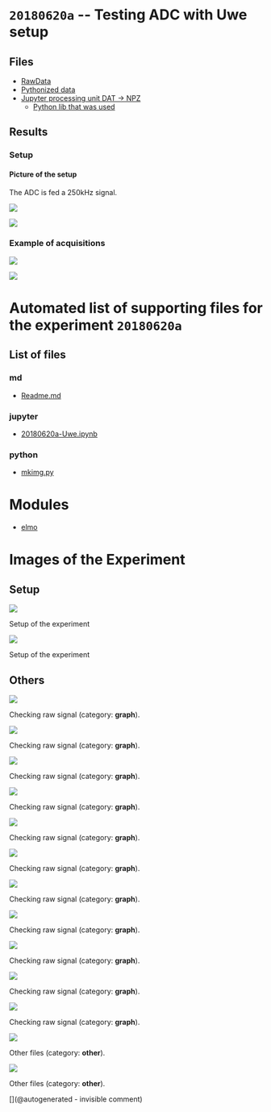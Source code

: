 # `20180620a` -- Testing ADC with Uwe setup

## Files

* [RawData](/include/community/Uwe/20180620a/data/20180620a.DAT)
* [Pythonized data](/include/community/Uwe/20180620a/20180620a.npz)
* [Jupyter processing unit DAT -> NPZ](/include/community/Uwe/20180620a/20180620a-Uwe.ipynb)
  * [Python lib that was used](/include/community/Uwe/20180620a/ustk.py)

## Results

### Setup

#### Picture of the setup

The ADC is fed a 250kHz signal.

![](/include/community/Uwe/20180620a/IMAG0232.jpg)

![](/include/community/Uwe/20180620a/IMAG0233.jpg)

### Example of acquisitions

![](/include/community/Uwe/20180620a/lines/20180620a_line1sample.jpg)

![](/include/community/Uwe/20180620a/lines/20180620a_line0details.jpg)


# Automated list of supporting files for the __experiment `20180620a`__

## List of files

### md

* [Readme.md](/include/community/Uwe/20180620a/Readme.md)


### jupyter

* [20180620a-Uwe.ipynb](/include/community/Uwe/20180620a/20180620a-Uwe.ipynb)


### python

* [mkimg.py](/include/community/Uwe/20180620a/mkimg.py)





# Modules

* [elmo](/elmo/)




# Images of the Experiment

## Setup

![](/include/community/Uwe/20180620a/IMAG0232.jpg)

Setup of the experiment

![](/include/community/Uwe/20180620a/IMAG0233.jpg)

Setup of the experiment

## Others

![](/include/community/Uwe/20180620a/lines/20180620a_line6sample.jpg)

Checking raw signal (category: __graph__).

![](/include/community/Uwe/20180620a/lines/20180620a_line7sample.jpg)

Checking raw signal (category: __graph__).

![](/include/community/Uwe/20180620a/lines/20180620a_line5sample.jpg)

Checking raw signal (category: __graph__).

![](/include/community/Uwe/20180620a/lines/20180620a_line4sample.jpg)

Checking raw signal (category: __graph__).

![](/include/community/Uwe/20180620a/lines/20180620a_line2sample.jpg)

Checking raw signal (category: __graph__).

![](/include/community/Uwe/20180620a/lines/20180620a_line0details.jpg)

Checking raw signal (category: __graph__).

![](/include/community/Uwe/20180620a/lines/20180620a_line3sample.jpg)

Checking raw signal (category: __graph__).

![](/include/community/Uwe/20180620a/lines/20180620a_line0sample.jpg)

Checking raw signal (category: __graph__).

![](/include/community/Uwe/20180620a/lines/20180620a_line8sample.jpg)

Checking raw signal (category: __graph__).

![](/include/community/Uwe/20180620a/lines/20180620a_line1sample.jpg)

Checking raw signal (category: __graph__).

![](/include/community/Uwe/20180620a/lines/20180620a_line9sample.jpg)

Checking raw signal (category: __graph__).

![](/include/community/Uwe/20180620a/maps/20180620a.DAT_spectrum.jpg)

Other files (category: __other__).

![](/include/community/Uwe/20180620a/maps/20180620a.DAT_rawsignal.jpg)

Other files (category: __other__).










[](@autogenerated - invisible comment)